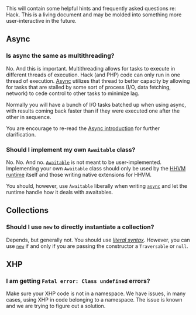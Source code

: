 This will contain some helpful hints and frequently asked questions re: Hack. This is a living document and may be molded into something more user-interactive in the future.

## Async

### Is async the same as multithreading?

No. And this is important. Multithreading allows for tasks to execute in different threads of execution. Hack (and PHP) code can only run in one thread of execution. [Async](../async/introduction.md) utilizes that thread to better capacity by allowing for tasks that are stalled by some sort of process (I/O, data fetching, network) to cede control to other tasks to minimize lag. 

Normally you will have a bunch of I/O tasks batched up when using async, with results coming back faster than if they were executed one after the other in sequence. 

You are encourage to re-read the [Async introduction](/hack/async/introduction) for further clarification.

### Should I implement my own `Awaitable` class?

No. No. And no. [`Awaitable`](../async/awaitables.md) is not meant to be user-implemented. Implementing your own `Awaitable` class should only be used by the [HHVM runtime](/hhvm/) itself and those writing native extensions for HHVM.

You should, however, use `Awaitable` liberally when writing [`async`](../async/introduction.md) and let the runtime handle how it deals with awaitables.

## Collections
 
### Should I use `new` to directly instantiate a collection?

Depends, but generally not. You should use [*literal syntax*](../collections/constructing.md#literal-syntax). However, you can use [`new`](../collections/constructing.md#using-new) if and only if you are passing the constructor a `Traversable` or `null`.

## XHP

### I am getting `Fatal error: Class undefined` errors?

Make sure your XHP code is not in a namespace. We have issues, in many cases, using XHP in code belonging to a namespace. The issue is known and we are trying to figure out a solution.
